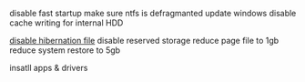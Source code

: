 disable fast startup
make sure ntfs is defragmanted
update windows
disable cache writing for internal HDD

[disable hibernation file](https://www.howtogeek.com/howto/15140/what-is-hiberfil.sys-and-how-do-i-delete-it/)
disable reserved storage
reduce page file to 1gb
reduce system restore to 5gb

insatll apps & drivers
